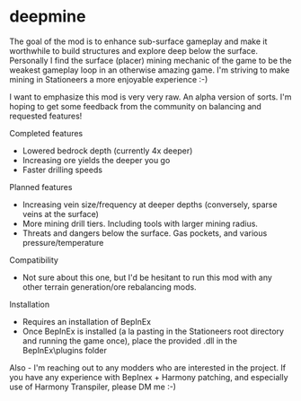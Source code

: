 # deepmine

The goal of the mod is to enhance sub-surface gameplay and make it worthwhile to build structures and explore deep below the surface. Personally I find the surface (placer) mining mechanic of the game to be the weakest gameplay loop in an otherwise amazing game. I'm striving to make mining in Stationeers a more enjoyable experience :-)

I want to emphasize this mod is very very raw. An alpha version of sorts. I'm hoping to get some feedback from the community on balancing and requested features!

Completed features
 - Lowered bedrock depth (currently 4x deeper)
 - Increasing ore yields the deeper you go
 - Faster drilling speeds

Planned features
 - Increasing vein size/frequency at deeper depths (conversely, sparse veins at the surface)
 - More mining drill tiers. Including tools with larger mining radius.
 - Threats and dangers below the surface. Gas pockets, and various pressure/temperature

Compatibility
 - Not sure about this one, but I'd be hesitant to run this mod with any other terrain generation/ore rebalancing mods.

Installation
 - Requires an installation of BepInEx
 - Once BepInEx is installed (a la pasting in the Stationeers root directory and running the game once), place the provided .dll in the BepInEx\plugins folder

Also - I'm reaching out to any modders who are interested in the project. If you have any experience with BepInex + Harmony patching, and especially use of Harmony Transpiler, please DM me :-)